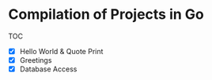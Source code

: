 # Compilation of Projects in Go

TOC

- [x] Hello World & Quote Print
- [x] Greetings
- [x] Database Access
